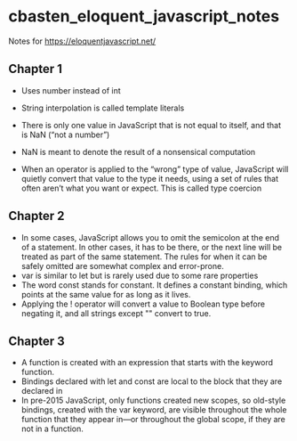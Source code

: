 # cbasten_eloquent_javascript_notes
Notes for https://eloquentjavascript.net/

## Chapter 1
- Uses number instead of int
- String interpolation is called template literals

- There is only one value in JavaScript that is not equal to itself, and that is NaN (“not a number”)
- NaN is meant to denote the result of a nonsensical computation

- When an operator is applied to the “wrong” type of value, JavaScript will quietly convert that value to the type it needs, using a set of rules that often aren’t what you want or expect. This is called type coercion

## Chapter 2
- In some cases, JavaScript allows you to omit the semicolon at the end of a statement. In other cases, it has to be there, or the next line will be treated as part of the same statement. The rules for when it can be safely omitted are somewhat complex and error-prone.
- var is similar to let but is rarely used due to some rare properties
- The word const stands for constant. It defines a constant binding, which points at the same value for as long as it lives.
- Applying the ! operator will convert a value to Boolean type before negating it, and all strings except "" convert to true. 

## Chapter 3
- A function is created with an expression that starts with the keyword function. 
- Bindings declared with let and const are local to the block that they are declared in
- In pre-2015 JavaScript, only functions created new scopes, so old-style bindings, created with the var keyword, are visible throughout the whole function that they appear in—or throughout the global scope, if they are not in a function.